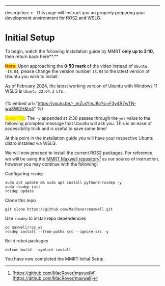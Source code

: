 ---
description: >-
  This page will instruct you on properly preparing your development environment
  for ROS2 and WSLG.


# Initial Setup

To begin, watch the following installation guide by MMRT **only up to 3:10,** then return back here**.**

<mark style="color:red;">**Note:**</mark> Upon approaching the **0:50 mark** of the video instead of `Ubuntu -18.04`_,_ please change the version number `18.04` to the latest version of Ubuntu you wish to install.

As of February 2024, the latest working version of Ubuntu with Windows 11 WSLG is `Ubuntu 22.04.3 LTS.`

### &#x20;

{% embed url="https://youtu.be/-_mZusYmJ8o?si=F3y4R7wTN-wu8WDH&t=5" %}

<mark style="color:orange;">Quick Tip</mark>: The `-y` appended at 2:30 passes through the `yes` value to the following prompted message that Ubuntu will ask you. This is an ease of accessibility trick and is useful to save some time!

At this point in the installation guide you will have your respective Ubuntu distro installed via WSLG.&#x20;

We will now proceed to install the current ROS2 packages. For reference, we will be using the [MMRT Maxwell repository](#user-content-fn-1)[^1] as our source of instruction, however you may continue with the following:&#x20;

Configuring `rosdep`

```
sudo apt update && sudo apt install python3-rosdep -y
sudo rosdep init
rosdep update
```

Clone this repo

```
git clone https://github.com/MacRover/maxwell.git
```

Use `rosdep` to install repo dependencies

```
cd maxwell/ros_ws
rosdep install --from-paths src --ignore-src -y
```

Build robot packages

```
colcon build --symlink-install
```

You have now completed the MMRT Initial Setup.





[^1]: [https://github.com/MacRover/maxwell#](https://github.com/MacRover/maxwell)
